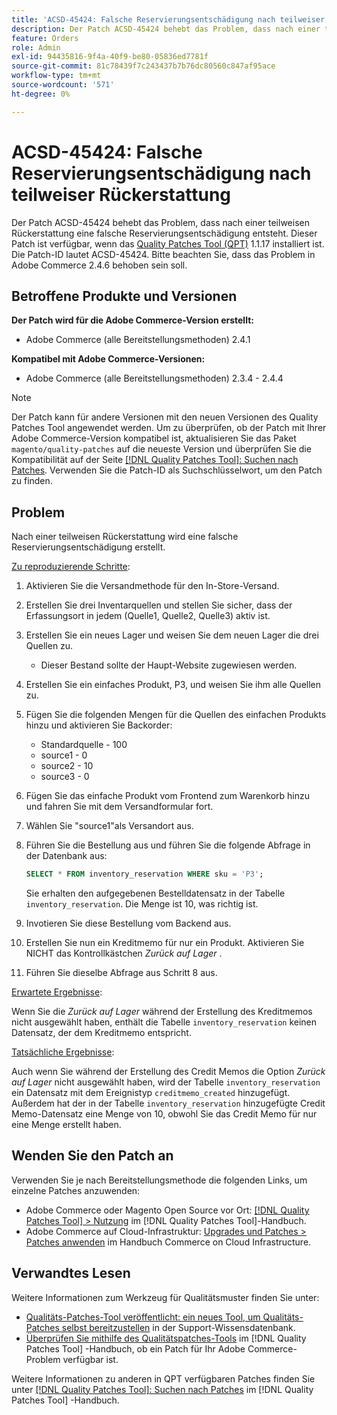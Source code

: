 ```yaml
---
title: 'ACSD-45424: Falsche Reservierungsentschädigung nach teilweiser Rückerstattung'
description: Der Patch ACSD-45424 behebt das Problem, dass nach einer teilweisen Rückerstattung eine falsche Reservierungsentschädigung entsteht. Dieser Patch ist verfügbar, wenn das [Quality Patches Tool (QPT)](https://experienceleague.adobe.com/en/docs/commerce-knowledge-base/kb/announcements/commerce-announcements/magento-quality-patches-released-new-tool-to-self-serve-quality-patches) 1.1.17 installiert ist. Die Patch-ID lautet ACSD-45424. Bitte beachten Sie, dass das Problem in Adobe Commerce 2.4.6 behoben sein soll.
feature: Orders
role: Admin
exl-id: 94435816-9f4a-40f9-be80-05836ed7781f
source-git-commit: 81c78439f7c243437b7b76dc80560c847af95ace
workflow-type: tm+mt
source-wordcount: '571'
ht-degree: 0%

---
```


# ACSD-45424: Falsche Reservierungsentschädigung nach teilweiser Rückerstattung

Der Patch ACSD-45424 behebt das Problem, dass nach einer teilweisen Rückerstattung eine falsche Reservierungsentschädigung entsteht. Dieser Patch ist verfügbar, wenn das [Quality Patches Tool (QPT)](https://experienceleague.adobe.com/en/docs/commerce-knowledge-base/kb/announcements/commerce-announcements/magento-quality-patches-released-new-tool-to-self-serve-quality-patches) 1.1.17 installiert ist. Die Patch-ID lautet ACSD-45424. Bitte beachten Sie, dass das Problem in Adobe Commerce 2.4.6 behoben sein soll.

## Betroffene Produkte und Versionen

**Der Patch wird für die Adobe Commerce-Version erstellt:**

* Adobe Commerce (alle Bereitstellungsmethoden) 2.4.1

**Kompatibel mit Adobe Commerce-Versionen:**

* Adobe Commerce (alle Bereitstellungsmethoden) 2.3.4 - 2.4.4

>[!NOTE]
>
>Der Patch kann für andere Versionen mit den neuen Versionen des Quality Patches Tool angewendet werden. Um zu überprüfen, ob der Patch mit Ihrer Adobe Commerce-Version kompatibel ist, aktualisieren Sie das Paket `magento/quality-patches` auf die neueste Version und überprüfen Sie die Kompatibilität auf der Seite [[!DNL Quality Patches Tool]: Suchen nach Patches](https://experienceleague.adobe.com/en/docs/commerce-knowledge-base/kb/announcements/commerce-announcements/magento-quality-patches-released-new-tool-to-self-serve-quality-patches). Verwenden Sie die Patch-ID als Suchschlüsselwort, um den Patch zu finden.

## Problem

Nach einer teilweisen Rückerstattung wird eine falsche Reservierungsentschädigung erstellt.

<u>Zu reproduzierende Schritte</u>:

1. Aktivieren Sie die Versandmethode für den In-Store-Versand.
1. Erstellen Sie drei Inventarquellen und stellen Sie sicher, dass der Erfassungsort in jedem (Quelle1, Quelle2, Quelle3) aktiv ist.
1. Erstellen Sie ein neues Lager und weisen Sie dem neuen Lager die drei Quellen zu.
   * Dieser Bestand sollte der Haupt-Website zugewiesen werden.
1. Erstellen Sie ein einfaches Produkt, P3, und weisen Sie ihm alle Quellen zu.
1. Fügen Sie die folgenden Mengen für die Quellen des einfachen Produkts hinzu und aktivieren Sie Backorder:
   * Standardquelle - 100
   * source1 - 0
   * source2 - 10
   * source3 - 0
1. Fügen Sie das einfache Produkt vom Frontend zum Warenkorb hinzu und fahren Sie mit dem Versandformular fort.
1. Wählen Sie &quot;source1&quot;als Versandort aus.
1. Führen Sie die Bestellung aus und führen Sie die folgende Abfrage in der Datenbank aus:

   ```sql
   SELECT * FROM inventory_reservation WHERE sku = 'P3';
   ```

   Sie erhalten den aufgegebenen Bestelldatensatz in der Tabelle `inventory_reservation`. Die Menge ist 10, was richtig ist.
1. Invotieren Sie diese Bestellung vom Backend aus.
1. Erstellen Sie nun ein Kreditmemo für nur ein Produkt. Aktivieren Sie NICHT das Kontrollkästchen *Zurück auf Lager* .
1. Führen Sie dieselbe Abfrage aus Schritt 8 aus.

<u>Erwartete Ergebnisse</u>:

Wenn Sie die *Zurück auf Lager* während der Erstellung des Kreditmemos nicht ausgewählt haben, enthält die Tabelle `inventory_reservation` keinen Datensatz, der dem Kreditmemo entspricht.

<u>Tatsächliche Ergebnisse</u>:

Auch wenn Sie während der Erstellung des Credit Memos die Option *Zurück auf Lager* nicht ausgewählt haben, wird der Tabelle `inventory_reservation` ein Datensatz mit dem Ereignistyp `creditmemo_created` hinzugefügt. Außerdem hat der in der Tabelle `inventory_reservation` hinzugefügte Credit Memo-Datensatz eine Menge von 10, obwohl Sie das Credit Memo für nur eine Menge erstellt haben.

## Wenden Sie den Patch an

Verwenden Sie je nach Bereitstellungsmethode die folgenden Links, um einzelne Patches anzuwenden:

* Adobe Commerce oder Magento Open Source vor Ort: [[!DNL Quality Patches Tool] > Nutzung](/help/tools/quality-patches-tool/usage.md) im [!DNL Quality Patches Tool]-Handbuch.
* Adobe Commerce auf Cloud-Infrastruktur: [Upgrades und Patches > Patches anwenden](https://experienceleague.adobe.com/docs/commerce-cloud-service/user-guide/develop/upgrade/apply-patches.html) im Handbuch Commerce on Cloud Infrastructure.

## Verwandtes Lesen

Weitere Informationen zum Werkzeug für Qualitätsmuster finden Sie unter:

* [Qualitäts-Patches-Tool veröffentlicht: ein neues Tool, um Qualitäts-Patches selbst bereitzustellen](https://experienceleague.adobe.com/en/docs/commerce-knowledge-base/kb/announcements/commerce-announcements/magento-quality-patches-released-new-tool-to-self-serve-quality-patches) in der Support-Wissensdatenbank.
* [Überprüfen Sie mithilfe des Qualitätspatches-Tools](/help/tools/quality-patches-tool/patches-available-in-qpt/check-patch-for-magento-issue-with-magento-quality-patches.md) im [!DNL Quality Patches Tool] -Handbuch, ob ein Patch für Ihr Adobe Commerce-Problem verfügbar ist.

Weitere Informationen zu anderen in QPT verfügbaren Patches finden Sie unter [[!DNL Quality Patches Tool]: Suchen nach Patches](https://experienceleague.adobe.com/tools/commerce-quality-patches/index.html) im [!DNL Quality Patches Tool] -Handbuch.
